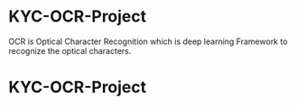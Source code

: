 # KYC-OCR-Project


OCR is Optical Character Recognition which is deep learning Framework to recognize the optical characters.




# KYC-OCR-Project

